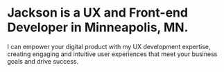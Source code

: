 # Jackson is a UX and Front-end Developer in Minneapolis, MN.

I can empower your digital product with my UX development expertise, creating engaging and intuitive user experiences that meet your business goals and drive success.
